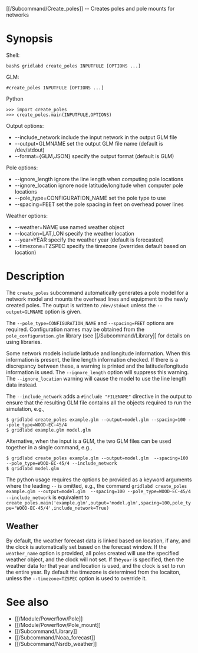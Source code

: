 [[/Subcommand/Create_poles]] -- Creates poles and pole mounts for networks

# Synopsis

Shell:

~~~
bash$ gridlabd create_poles INPUTFULE [OPTIONS ...]
~~~

GLM:

~~~
#create_poles INPUTFULE [OPTIONS ...]
~~~

Python

~~~
>>> import create_poles
>>> create_poles.main(INPUTFULE,OPTIONS)
~~~

Output options:

  * --include_network                 include the input network in the output GLM file
  * --output=GLMNAME                  set the output GLM file name (default is /dev/stdout)
  * --format={GLM,JSON}               specify the output format (default is GLM)

Pole options:

  * --ignore_length                   ignore the line length when computing pole locations
  * --ignore_location                 ignore node latitude/longitude when computer pole locations
  * --pole_type=CONFIGURATION_NAME    set the pole type to use
  * --spacing=FEET                    set the pole spacing in feet on overhead power lines

Weather options:

  * --weather=NAME                    use named weather object
  * --location=LAT,LON                specify the weather location
  * --year=YEAR                       specify the weather year (default is forecasted)
  * --timezone=TZSPEC                 specify the timezone (overrides default based on location)

# Description

The `create_poles` subcommand automatically generates a pole model for a network model and
mounts the overhead lines and equipment to the newly created poles.  The output is written to
`/dev/stdout` unless the `--output=GLMNAME` option is given.

The `--pole_type=CONFIGURATION_NAME` and `--spacing=FEET` options are required.  Configuration names
may be obtained from the `pole_configuration.glm` library (see [[/Subcommand/Library]] for details
on using libraries.

Some network models include latitude and longitude information.  When this information is present,
the line length information checked.  If there is a discrepancy between these, a warning is printed
and the latitude/longitude information is used.  The `--ignore_length` option will suppress this
warning. The `--ignore_location` warning will cause the model to use the line length data instead.

The `--include_network` adds a `#include "FILENAME"` directive in the output to ensure that the 
resulting GLM file contains all the objects required to run the simulation, e.g.,

~~~
$ gridlabd create_poles example.glm --output=model.glm --spacing=100 --pole_type=WOOD-EC-45/4
$ gridlabd example.glm model.glm
~~~

Alternative, when the input is a GLM, the two GLM files can be used together in a single command, e.g.,

~~~
$ gridlabd create_poles example.glm --output=model.glm  --spacing=100 --pole_type=WOOD-EC-45/4 --include_network
$ gridlabd model.glm
~~~

The python usage requires the options be provided as a keyword arguments where the leading `--` is
omitted, e.g., the command `gridlabd create_poles example.glm --output=model.glm  --spacing=100 --pole_type=WOOD-EC-45/4 --include_network` is equivalent to `create_poles.main('example.glm',output='model.glm',spacing=100,pole_type='WOOD-EC-45/4',include_network=True)`

## Weather

By default, the weather forecast data is linked based on location, if any, and the clock is automatically set based on the forecast window.  If the `weather_name` option is provided, all poles created will use the specified weather object, and the clock will not set.  If the`year` is specified, then the weather data for that year and location is used, and the clock is set to run the entire year.  By default the timezone is determined from the locaiton, unless the `--timezone=TZSPEC` option is used to override it.

# See also

* [[/Module/Powerflow/Pole]]
* [[/Module/Powerflow/Pole_mount]]
* [[/Subcommand/Library]]
* [[/Subcommand/Noaa_forecast]]
* [[/Subcommand/Nsrdb_weather]]
